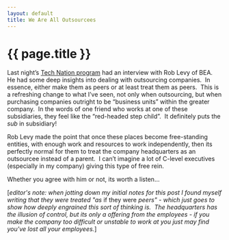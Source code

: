 ```yaml
---
layout: default
title: We Are All Outsourcees
---
```

# {{ page.title }}
<p>Last night’s <a href="http://itc.conversationsnetwork.org/shows/detail1913.html" title="Tech Nation program">Tech Nation program</a> had an interview with Rob Levy of BEA.  He had some deep insights into dealing with outsourcing companies.  In essence, either make them as peers or at least treat them as peers.  This is a refreshing change to what I’ve seen, not only when outsourcing, but when purchasing companies outright to be “business units” within the greater company.  In the words of one friend who works at one of these subsidiaries, they feel like the “red-headed step child”.  It definitely puts the <em>sub</em> in subsidiary!</p>
<p>Rob Levy made the point that once these places become free-standing entities, with enough work and resources to work independently, then its perfectly normal for them to treat the company headquarters as an outsourcee instead of a parent.  I can’t imagine a lot of C-level executives (especially in my company) giving this type of free rein.</p>
<p>Whether you agree with him or not, its worth a listen…</p>
<p>[<em>editor's note: when jotting down my initial notes for this post I found myself writing that they were treated "as </em>if they were<em> peers" - which just goes to show how deeply engrained this sort of thinking is.  The headquarters has the illusion of control, but its only a offering from the employees - if you make the company too difficult or unstable to work at you just may find you've lost all your employees.</em>]</p>
